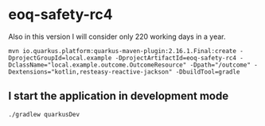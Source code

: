 # eoq-safety-rc4

Also in this version I will consider only 220 working days in a year.

```shell
mvn io.quarkus.platform:quarkus-maven-plugin:2.16.1.Final:create -DprojectGroupId=local.example -DprojectArtifactId=eoq-safety-rc4 -DclassName="local.example.outcome.OutcomeResource" -Dpath="/outcome" -Dextensions="kotlin,resteasy-reactive-jackson" -DbuildTool=gradle
```

## I start the application in development mode

```shell
./gradlew quarkusDev
```

